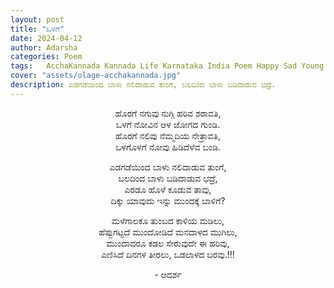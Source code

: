 ```yaml
---
layout: post
title: "ಒಳಗೆ"
date: 2024-04-12
author: Adarsha
categories: Poem
tags:	AcchaKannada Kannada Life Karnataka India Poem Happy Sad Young me happiness live greatfull rivers hole nadi riversofkarnataka
cover: "assets/olage-acchakannada.jpg"
description: ಎಡಗಡೆಯಿಂದ ಬಾಳು ನಲಿದಾಡುವ ತುಂಗೆ, ಬಲದಿಂದ ಬಾಳು ಬಡಿದಾಡುವ ಭದ್ರೆ.
---
```


<p align ="center"> ಹೊರಗೆ ನಗುವು ನುಗ್ಗಿ ಹರಿವ ಶರಾವತಿ, <br>
ಒಳಗೆ ನೋವಿನ ಆಳ ಜೋಗದ ಗುಂಡಿ. <br>
ಹೊರಗೆ ನಲಿವು ನೆಮ್ಮದಿಯ ನೇತ್ರಾವತಿ, <br>
ಒಳಗೊಳಗೆ ನೋವು ಹಿಡಿದೆಳೆವ ಬಂಡಿ. </p>

<p align ="center"> ಎಡಗಡೆಯಿಂದ ಬಾಳು ನಲಿದಾಡುವ ತುಂಗೆ, <br>
ಬಲದಿಂದ ಬಾಳು ಬಡಿದಾಡುವ ಭದ್ರೆ, <br>
ಎರಡೂ ಹೊಳೆ ಕೂಡುವ ತಾವು, <br>
ದಿಕ್ಕು ಯಾವುದು ಇನ್ನು ಮುಂದಕ್ಕೆ ಬಾಳಿಗೆ? </p>

<p align ="center"> ಮಳೆಗಾಲಕೂ ತುಂಬದ ಕಾಳಿಯ ಮಡಿಲು, <br>
ಹೆಪ್ಪುಗಟ್ಟದೆ ಮುಂದೋಡಿದೆ ಮನದಾಳದ ಮುಗಿಲು, <br>
ಮುಂದಾದರೂ ಕಡಲ ಸೇರುವುದೇ ಈ ಹರಿವು, <br>
ಎಣಿಸಿದೆ ದಿನಗಳ ತೀರಲು, ಒಡಲಾಳದ ಬರವು.!!! </p>

<p align ="center"> - ಆದರ್ಶ </p>
